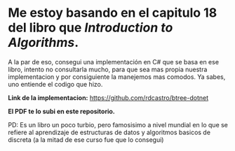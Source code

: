 # Me estoy basando en el capitulo 18 del libro que *Introduction to Algorithms*.

A la par de eso, consegui una implementación en C# que se basa en ese libro, intento no consultarla mucho, para
que sea mas propia nuestra implementacion y por consiguiente la manejemos mas comodos. Ya sabes, uno entiende el codigo que hizo.


**Link de la implementacion:** https://github.com/rdcastro/btree-dotnet

**El PDF te lo subi en este repositorio.**

PD: Es un libro un poco turbio, pero famosisimo a nivel mundial en lo que se refiere al aprendizaje de estructuras de datos y algoritmos basicos de discreta (a la mitad de ese curso fue que lo consegui)

